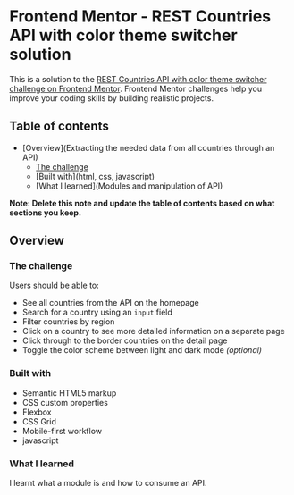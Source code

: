 # Frontend Mentor - REST Countries API with color theme switcher solution

This is a solution to the [REST Countries API with color theme switcher challenge on Frontend Mentor](https://www.frontendmentor.io/challenges/rest-countries-api-with-color-theme-switcher-5cacc469fec04111f7b848ca). Frontend Mentor challenges help you improve your coding skills by building realistic projects. 

## Table of contents

- [Overview](Extracting the needed data from all countries through an API)
  - [The challenge](rest-countries-api-with-color-theme-switcher-master)
  - [Built with](html, css, javascript)
  - [What I learned](Modules and manipulation of API)

**Note: Delete this note and update the table of contents based on what sections you keep.**

## Overview

### The challenge

Users should be able to:

- See all countries from the API on the homepage
- Search for a country using an `input` field
- Filter countries by region
- Click on a country to see more detailed information on a separate page
- Click through to the border countries on the detail page
- Toggle the color scheme between light and dark mode *(optional)*


### Built with

- Semantic HTML5 markup
- CSS custom properties
- Flexbox
- CSS Grid
- Mobile-first workflow
- javascript


### What I learned
I learnt what a module is and how to consume an API. 

